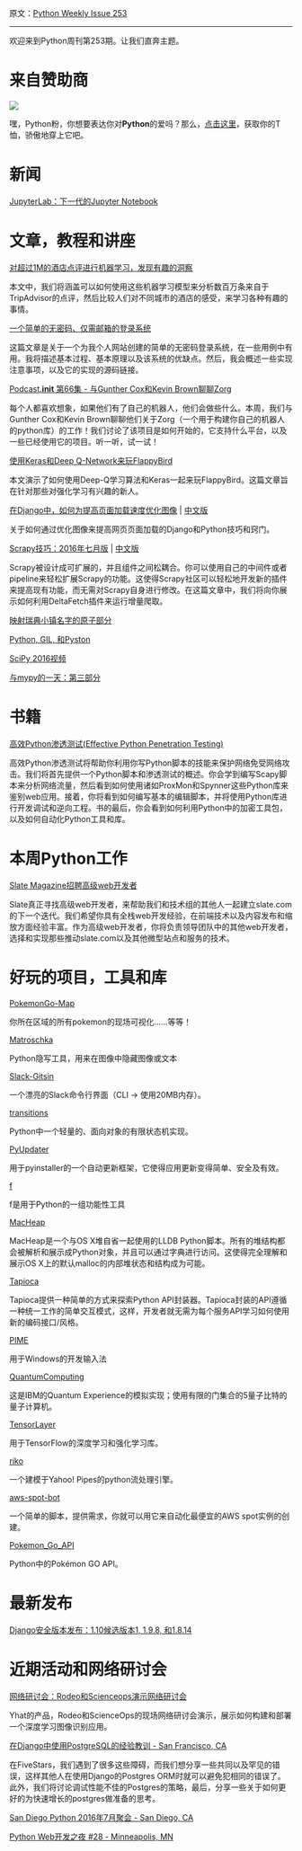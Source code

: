 原文：[Python Weekly Issue 253](http://us2.campaign-archive2.com/?u=e2e180baf855ac797ef407fc7&id=b49b56aabe&e=148158c7b4)

---

欢迎来到Python周刊第253期。让我们直奔主题。

# 来自赞助商

 
[![](https://gallery.mailchimp.com/e2e180baf855ac797ef407fc7/images/6a426b27-541e-4bd7-b621-23ccdc662301.jpg)](http://www.amazon.com/gp/product/B0185367JQ/ref=as_li_tl?ie=UTF8&amp;camp=1789&amp;creative=390957&amp;creativeASIN=B0185367JQ&amp;linkCode=as2&amp;tag=mymerch-20&amp;linkId=OLIXWD4WZ5X6FFHD)

嘿，Python粉，你想要表达你对**Python**的爱吗？那么，[点击这里](http://www.amazon.com/gp/product/B0185367JQ/ref=as_li_tl?ie=UTF8&amp;camp=1789&amp;creative=390957&amp;creativeASIN=B0185367JQ&amp;linkCode=as2&amp;tag=mymerch-20&amp;linkId=OLIXWD4WZ5X6FFHD)，获取你的T恤，骄傲地穿上它吧。


# 新闻

[JupyterLab：下一代的Jupyter Notebook](http://blog.jupyter.org/2016/07/14/jupyter-lab-alpha/)


# 文章，教程和讲座

[对超过1M的酒店点评进行机器学习，发现有趣的洞察](https://blog.monkeylearn.com/machine-learning-1m-hotel-reviews-finds-interesting-insights/)

本文中，我们将涵盖可以如何使用这些机器学习模型来分析数百万条来自于TripAdvisor的点评，然后比较人们对不同城市的酒店的感受，来学习各种有趣的事情。

[一个简单的无密码、仅需邮箱的登录系统](http://lukeplant.me.uk/blog/posts/a-simple-passwordless-email-only-login-system/)

这篇文章是关于一个为我个人网站创建的简单的无密码登录系统，在一些用例中有用。我将描述基本过程、基本原理以及该系统的优缺点。然后，我会概述一些实现注意事项，以及它的实现的源码链接。

[Podcast.__init__ 第66集 - 与Gunther Cox和Kevin Brown聊聊Zorg](http://podcastinit.com/zorg-robotics.html )

每个人都喜欢想象，如果他们有了自己的机器人，他们会做些什么。本周，我们与Gunther Cox和Kevin Brown聊聊他们关于Zorg（一个用于构建你自己的机器人的python库）的工作！我们讨论了该项目是如何开始的，它支持什么平台，以及一些已经使用它的项目。听一听，试一试！

[使用Keras和Deep Q-Network来玩FlappyBird](https://yanpanlau.github.io/2016/07/10/FlappyBird-Keras.html)

本文演示了如何使用Deep-Q学习算法和Keras一起来玩FlappyBird。这篇文章旨在针对那些对强化学习有兴趣的新人。

[在Django中，如何为提高页面加载速度优化图像](https://worthwhile.com/blog/2016/07/11/django-page-load-speed/) | [中文版](../Django/在Django中，如何为提高页面加载速度优化图像.md)

关于如何通过优化图像来提高网页页面加载的Django和Python技巧和窍门。

[Scrapy技巧：2016年七月版](https://blog.scrapinghub.com/2016/07/20/scrapy-tips-from-the-pros-july-2016/) | [中文版](../Scrapy/Scrapinghub的Scrapy技巧系列/Scrapy技巧：2016年七月版.md)

Scrapy被设计成可扩展的，并且组件之间松耦合。你可以使用自己的中间件或者pipeline来轻松扩展Scrapy的功能。这使得Scrapy社区可以轻松地开发新的插件来提高现有功能，而无需对Scrapy自身进行修改。在这篇文章中，我们将向你展示如何利用DeltaFetch插件来运行增量爬取。

[映射瑞典小镇名字的原子部分](http://maxberggren.se/2016/07/14/atomic-parts-of-town-names/)

[Python, GIL, 和Pyston](http://blog.kevmod.com/2014/06/python-the-gil-and-pyston/)

[SciPy 2016视频](https://www.youtube.com/playlist?list=PLGB9meziqbzpRP7mVyihOihNzm_J2Kx9I)

[与mypy的一天：第三部分](http://www.machinalis.com/blog/a-day-with-mypy-part-3/)


# 书籍

[高效Python渗透测试(Effective Python Penetration Testing)](http://amzn.to/29D7GBi) 

高效Python渗透测试将帮助你利用你写Python脚本的技能来保护网络免受网络攻击。我们将首先提供一个Python脚本和渗透测试的概述。你会学到编写Scapy脚本来分析网络流量，然后看到如何使用诸如ProxMon和Spynner这些Python库来鉴别web应用。接着，你将看到如何编写基本的编辑脚本，并将使用Python库进行开发调试和逆向工程。书的最后，你会看到如何利用Python中的加密工具包，以及如何自动化Python工具和库。


# 本周Python工作

[Slate Magazine招聘高级web开发者](http://jobs.pythonweekly.com/jobs/senior-web-developer-2/) 

Slate真正寻找高级web开发者，来帮助我们和技术组的其他人一起建立slate.com的下一个迭代。我们希望你具有全栈web开发经验，在前端技术以及内容发布和缩放方面经验丰富。作为高级web开发者，你将负责领导团队中的其他web开发者，选择和实现那些推动slate.com以及其他微型站点和服务的技术。


# 好玩的项目，工具和库

[PokemonGo-Map](https://github.com/AHAAAAAAA/PokemonGo-Map)

你所在区域的所有pokemon的现场可视化……等等！

[Matroschka](https://github.com/fgrimme/matroschka)

Python隐写工具，用来在图像中隐藏图像或文本

[Slack-Gitsin](https://github.com/yasintoy/Slack-Gitsin)

一个漂亮的Slack命令行界面（CLI -> 使用20MB内存）。

[transitions](https://github.com/tyarkoni/transitions)

Python中一个轻量的、面向对象的有限状态机实现。

[PyUpdater](http://www.pyupdater.org/)

用于pyinstaller的一个自动更新框架，它使得应用更新变得简单、安全及有效。

[f](https://github.com/igrishaev/f )

f是用于Python的一组功能性工具

[MacHeap](https://github.com/blankwall/MacHeap)

MacHeap是一个与OS X堆自省一起使用的LLDB Python脚本。所有的堆结构都会被解析和展示成Python对象，并且可以通过字典进行访问。这使得完全理解和展示OS X上的默认malloc的内部堆状态和结构成为可能。

[Tapioca](https://github.com/vintasoftware/tapioca-wrapper) 

Tapioca提供一种简单的方式来探索Python API封装器。Tapioca封装的API遵循一种统一工作的简单交互模式，这样，开发者就无需为每个服务API学习如何使用新的编码接口/风格。

[PIME](https://github.com/EasyIME/PIME)

用于Windows的开发输入法

[QuantumComputing](https://github.com/corbett/QuantumComputing)

这是IBM的Quantum Experience的模拟实现；使用有限的门集合的5量子比特的量子计算机。

[TensorLayer](https://github.com/zsdonghao/tensorlayer) 

用于TensorFlow的深度学习和强化学习库。

[riko](https://github.com/nerevu/riko)

一个建模于Yahoo! Pipes的python流处理引擎。

[aws-spot-bot](https://github.com/Jakobovski/aws-spot-bot)

一个简单的脚本，提供需求，你就可以用它来自动化最便宜的AWS spot实例的创建。

[Pokemon_Go_API](https://github.com/Mila432/Pokemon_Go_API)

Python中的Pokémon GO API。


# 最新发布

[Django安全版本发布：1.10候选版本1, 1.9.8, 和1.8.14](https://www.djangoproject.com/weblog/2016/jul/18/security-releases/)


# 近期活动和网络研讨会

[网络研讨会：Rodeo和Scienceops演示网络研讨会](https://www.yhat.com/webinar)

Yhat的产品，Rodeo和ScienceOps的现场网络研讨会演示，展示如何构建和部署一个深度学习图像识别应用。

[在Django中使用PostgreSQL的经验教训 - San Francisco, CA](http://www.meetup.com/The-San-Francisco-Django-Meetup-Group/events/232668846/)
 
在FiveStars，我们遇到了很多这些障碍，而我们想分享一些共同以及罕见的错误，这样其他人在使用Django的Postgres ORM时就可以避免犯相同的错误了。此外，我们将讨论调试性能不佳的Postgres的策略，最后，分享一些关于如何更好的为快速增长的postgres做准备的思考。

[San Diego Python 2016年7月聚会 - San Diego, CA](http://www.meetup.com/pythonsd/events/232402106/)

[Python Web开发之夜 #28 - Minneapolis, MN](http://www.meetup.com/PyMNtos-Twin-Cities-Python-User-Group/events/232516916/)
